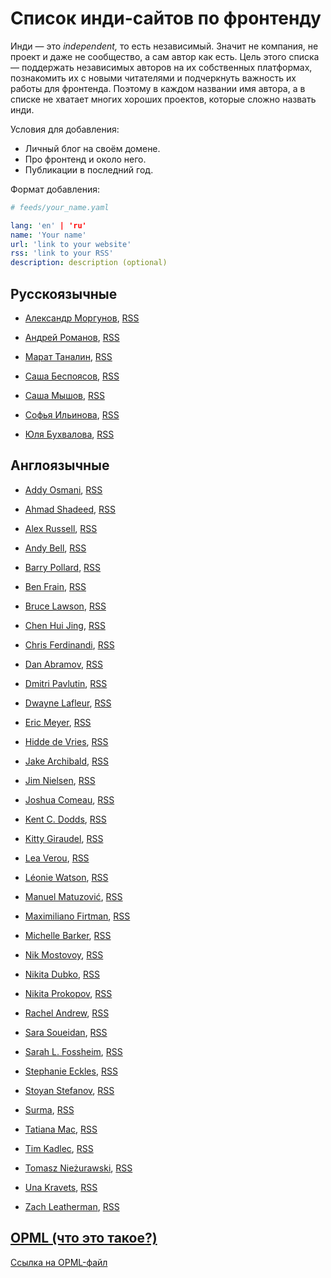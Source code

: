 # Список инди-сайтов по фронтенду

Инди — это _independent,_ то есть независимый. Значит не компания, не проект и даже не сообщество, а сам автор как есть. Цель этого списка — поддержать независимых авторов на их собственных платформах, познакомить их с новыми читателями и подчеркнуть важность их работы для фронтенда. Поэтому в каждом названии имя автора, а в списке не хватает многих хороших проектов, которые сложно назвать инди.

Условия для добавления:

- Личный блог на своём домене.
- Про фронтенд и около него.
- Публикации в последний год.

Формат добавления:

```yaml
# feeds/your_name.yaml

lang: 'en' | 'ru'
name: 'Your name'
url: 'link to your website'
rss: 'link to your RSS'
description: description (optional)
```

## Русскоязычные

- [Александр Моргунов](https://amorgunov.com/), [RSS](https://amorgunov.com/feed/feed.xml)

- [Андрей Романов](https://forweb.dev/ru/blog), [RSS](https://forweb.dev/ru/blog/feed.xml)

- [Марат Таналин](https://tanalin.com/blog/), [RSS](https://tanalin.com/blog/feeds/rss/)

- [Саша Беспоясов](https://bespoyasov.ru/blog/), [RSS](https://bespoyasov.ru/rss.xml)

- [Саша Мышов](https://defront.ru/), [RSS](https://defront.ru/feed/feed.xml)

- [Софья Ильинова](https://isqua.ru/blog/), [RSS](https://isqua.ru/blog/rss/)

- [Юля Бухвалова](http://css.yoksel.ru/), [RSS](http://css.yoksel.ru/feed.xml)


## Англоязычные


- [Addy Osmani](https://addyosmani.com/), [RSS](https://addyosmani.com/feed.xml)

- [Ahmad Shadeed](https://ishadeed.com/), [RSS](https://ishadeed.com/feed.xml)

- [Alex Russell](https://infrequently.org/), [RSS](https://infrequently.org/feed/)

- [Andy Bell](https://piccalil.li/), [RSS](https://piccalil.li/feed.xml)

- [Barry Pollard](https://www.tunetheweb.com/blog/), [RSS](https://www.tunetheweb.com/rss.xml)

- [Ben Frain](https://benfrain.com/blog/), [RSS](https://benfrain.com/feed)

- [Bruce Lawson](https://www.brucelawson.co.uk/), [RSS](https://www.brucelawson.co.uk/feed/)

- [Chen Hui Jing](https://chenhuijing.com/), [RSS](https://chenhuijing.com/feed.xml)

- [Chris Ferdinandi](https://gomakethings.com/articles/), [RSS](https://gomakethings.com/feed/index.xml)

- [Dan Abramov](https://overreacted.io/), [RSS](https://overreacted.io/rss.xml)

- [Dmitri Pavlutin](https://dmitripavlutin.com/), [RSS](https://dmitripavlutin.com/rss.xml)

- [Dwayne Lafleur](https://www.lafoo.com/), [RSS](https://www.lafoo.com/feed/)

- [Eric Meyer](https://meyerweb.com/), [RSS](https://meyerweb.com/eric/thoughts/feed/)

- [Hidde de Vries](https://hiddedevries.nl/en/blog/), [RSS](https://hiddedevries.nl/rss/full/)

- [Jake Archibald](https://jakearchibald.com/), [RSS](https://jakearchibald.com/posts.rss)

- [Jim Nielsen](https://blog.jim-nielsen.com/), [RSS](https://blog.jim-nielsen.com/feed.xml)

- [Joshua Comeau](https://www.joshwcomeau.com/), [RSS](https://www.joshwcomeau.com/rss.xml)

- [Kent C. Dodds](https://kentcdodds.com/), [RSS](https://kentcdodds.com/blog/rss.xml)

- [Kitty Giraudel](https://kittygiraudel.com/blog/), [RSS](https://kittygiraudel.com/rss)

- [Lea Verou](https://lea.verou.me/), [RSS](https://lea.verou.me/feed/)

- [Léonie Watson](https://tink.uk/), [RSS](https://tink.uk/feed.xml)

- [Manuel Matuzović](https://www.matuzo.at/), [RSS](https://www.matuzo.at/feed_all.xml)

- [Maximiliano Firtman](https://firt.dev/), [RSS](https://firt.dev/feed/feed.xml)

- [Michelle Barker](https://css-irl.info/), [RSS](https://css-irl.info/rss.xml)

- [Nik Mostovoy](https://xnim.me/blog), [RSS](https://xnim.me/atom)

- [Nikita Dubko](https://mefody.dev/), [RSS](https://mefody.dev/feed/rss.xml)

- [Nikita Prokopov](https://tonsky.me/), [RSS](http://tonsky.me/blog/atom.xml)

- [Rachel Andrew](https://rachelandrew.co.uk/archives/), [RSS](https://rachelandrew.co.uk/archives/rss.php)

- [Sara Soueidan](https://www.sarasoueidan.com/blog/), [RSS](https://www.sarasoueidan.com/blog/index.xml)

- [Sarah L. Fossheim](https://fossheim.io/writing/), [RSS](https://fossheim.io/feed.xml)

- [Stephanie Eckles](https://moderncss.dev/), [RSS](https://moderncss.dev//feed/)

- [Stoyan Stefanov](https://www.phpied.com/), [RSS](https://www.phpied.com/feed/)

- [Surma](https://surma.dev/), [RSS](https://surma.dev/index.xml)

- [Tatiana Mac](https://tatianamac.com/), [RSS](https://tatianamac.com/feed/feed.xml)

- [Tim Kadlec](https://timkadlec.com/remembers/), [RSS](https://timkadlec.com/remembers/atom.xml)

- [Tomasz Nieżurawski](https://tomekdev.com/), [RSS](https://tomekdev.com/rss.xml)

- [Una Kravets](https://una.im/), [RSS](https://una.im/feed.xml)

- [Zach Leatherman](https://www.zachleat.com/), [RSS](https://www.zachleat.com/web/feed/)


## [OPML (что это такое?)](https://ru.wikipedia.org/wiki/OPML)
[Ссылка на OPML-файл](https://github.com/web-standards-ru/indie-list/releases/download/v2021.04.20/feeds.opml)
